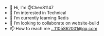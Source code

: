 - 👋 Hi, I’m @Chen81147
- 👀 I’m interested in Technical
- 🌱 I’m currently learning Redis
- 💞️ I’m looking to collaborate on website-build
- 📫 How to reach me ...1105862001@qq.com

<!---
Chen81147/Chen81147 is a ✨ special ✨ repository because its `README.md` (this file) appears on your GitHub profile.
You can click the Preview link to take a look at your changes.
--->
